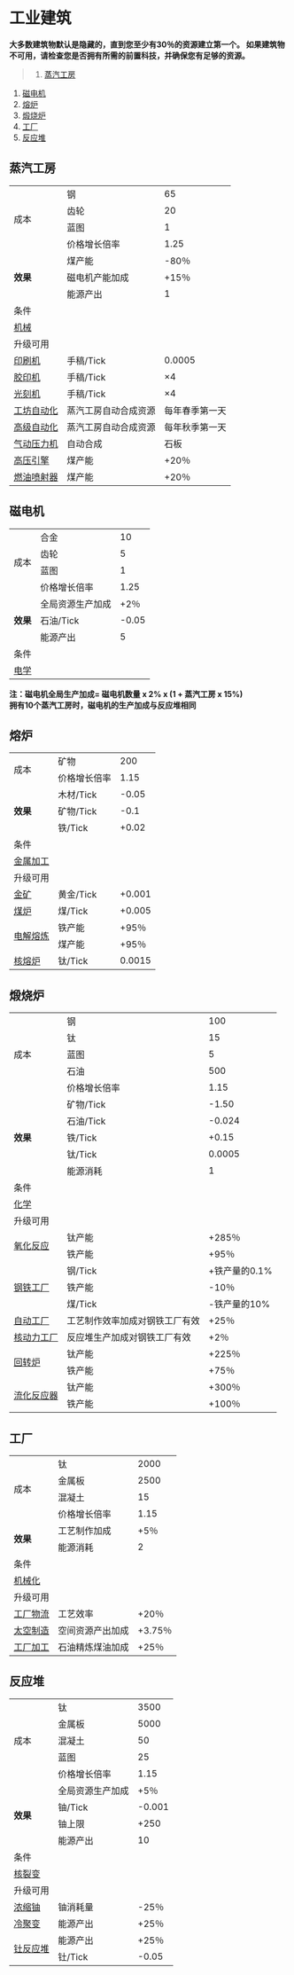 # 工业建筑

**大多数建筑物默认是隐藏的，直到您至少有30％的资源建立第一个。 如果建筑物不可用，请检查您是否拥有所需的前置科技，并确保您有足够的资源。**

>1. [蒸汽工房](#蒸汽工房 "蒸汽工房")
1. [磁电机](#磁电机 "磁电机")
1. [熔炉](#熔炉 "熔炉")
1. [煅烧炉](#煅烧炉 "煅烧炉")
1. [工厂](#工厂 "工厂")
1. [反应堆](#反应堆 "反应堆")


## 蒸汽工房
<table class="wikitable">
	<tbody>
		<tr>
			<td rowspan="4">
							成本
			</td>
			<td>
							钢
			</td>
			<td>
							65
			</td>
		</tr>
		<tr>
			<td>
						齿轮
			</td>
			<td>
						20
			</td>
		</tr>
		<tr>
			<td>
						蓝图
			</td>
			<td>
						1
			</td>
		</tr>
		<tr>
			<td>
						价格增长倍率
			</td>
			<td>
						1.25
			</td>
		</tr>
		<tr>
			<td rowspan="3">
				<strong>
							效果
				</strong>
			</td>
			<td>
						煤产能
			</td>
			<td>
						-80％
			</td>
		</tr>
		<tr>
			<td>
						磁电机产能加成
			</td>
			<td>
						+15％
			</td>
		</tr>
		<tr>
			<td>
						能源产出
			</td>
			<td>
						1
			</td>
		</tr>
		<tr>
			<td colspan="3">
						条件
			</td>
		</tr>
		<tr>
			<td colspan="3">
				<a href="?file=001-猫咪百科/03-科学/01-科学#机械">
							机械
				</a>
			</td>
		</tr>
		<tr>
			<td colspan="3">
						升级可用
			</td>
		</tr>
		<tr>
			<td>
				<a href="?file=001-猫咪百科/04-工坊/01-升级#印刷机">
							印刷机
				</a>
			</td>
			<td>
						手稿/Tick
			</td>
			<td>
						0.0005
			</td>
		</tr>
		<tr>
			<td>
				<a href="?file=001-猫咪百科/04-工坊/01-升级#胶印机">
							胶印机
				</a>
			</td>
			<td>
						手稿/Tick
			</td>
			<td>
						×4
			</td>
		</tr>
		<tr>
			<td>
				<a href="?file=001-猫咪百科/04-工坊/01-升级#光刻机">
							光刻机
				</a>
			</td>
			<td>
						手稿/Tick
			</td>
			<td>
						×4
			</td>
		</tr>
		<tr>
			<td>
				<a href="?file=001-猫咪百科/04-工坊/01-升级#工坊自动化">
							工坊自动化
				</a>
			</td>
			<td>
						蒸汽工房自动合成资源
			</td>
			<td>
						每年春季第一天
			</td>
		</tr>
		<tr>
			<td>
				<a href="?file=001-猫咪百科/04-工坊/01-升级#高级自动化">
							高级自动化
				</a>
			</td>
			<td>
						蒸汽工房自动合成资源
			</td>
			<td>
						每年秋季第一天
			</td>
		</tr>
		<tr>
			<td>
				<a href="?file=001-猫咪百科/04-工坊/01-升级#气动压力机">
							气动压力机
				</a>
			</td>
			<td>
						自动合成
			</td>
			<td>
						石板
			</td>
		</tr>
		<tr>
			<td>
				<a href="?file=001-猫咪百科/04-工坊/01-升级#高压引擎">
							高压引擎
				</a>
			</td>
			<td>
						煤产能
			</td>
			<td>
						+20％
			</td>
		</tr>
		<tr>
			<td>
				<a href="?file=001-猫咪百科/04-工坊/01-升级#燃油喷射器">
							燃油喷射器
				</a>
			</td>
			<td>
						煤产能
			</td>
			<td>
						+20％
			</td>
		</tr>
	</tbody>
</table>

## 磁电机
<table class="wikitable">
	<tbody>
		<tr>
			<td rowspan="4">
							成本
			</td>
			<td>
							合金
			</td>
			<td>
							10
			</td>
		</tr>
		<tr>
			<td>
						齿轮
			</td>
			<td>
						5
			</td>
		</tr>
		<tr>
			<td>
						蓝图
			</td>
			<td>
						1
			</td>
		</tr>
		<tr>
			<td>
						价格增长倍率
			</td>
			<td>
						1.25
			</td>
		</tr>
		<tr>
			<td rowspan="3">
				<strong>
							效果
				</strong>
			</td>
			<td>
						全局资源生产加成
			</td>
			<td>
						+2％
			</td>
		</tr>
		<tr>
			<td>
						石油/Tick
			</td>
			<td>
						-0.05
			</td>
		</tr>
		<tr>
			<td>
						能源产出
			</td>
			<td>
						5
			</td>
		</tr>
		<tr>
			<td colspan="3">
						条件
			</td>
		</tr>
		<tr>
			<td colspan="3">
				<a href="?file=001-猫咪百科/03-科学/01-科学#电学">
							电学
				</a>
			</td>
		</tr>
	</tbody>
</table>

**注：磁电机全局生产加成= 磁电机数量 x 2% x (1 + 蒸汽工房 x 15%)**<br>
**拥有10个蒸汽工房时，磁电机的生产加成与反应堆相同**

## 熔炉
<table class="wikitable">
	<tbody>
		<tr>
			<td rowspan="2">
							成本
			</td>
			<td>
							矿物
			</td>
			<td>
							200
			</td>
		</tr>
		<tr>
			<td>
						价格增长倍率
			</td>
			<td>
						1.15
			</td>
		</tr>
		<tr>
			<td rowspan="3">
				<strong>
							效果
				</strong>
			</td>
			<td>
						木材/Tick
			</td>
			<td>
						-0.05
			</td>
		</tr>
		<tr>
			<td>
						矿物/Tick
			</td>
			<td>
						-0.1
			</td>
		</tr>
		<tr>
			<td>
						铁/Tick
			</td>
			<td>
						+0.02
			</td>
		</tr>
		<tr>
			<td colspan="3">
						条件
			</td>
		</tr>
		<tr>
			<td colspan="3">
				<a href="?file=001-猫咪百科/03-科学/01-科学#金属加工">
							金属加工
				</a>
			</td>
		</tr>
		<tr>
			<td colspan="3">
						升级可用
			</td>
		</tr>
		<tr>
			<td>
				<a href="?file=001-猫咪百科/04-工坊/01-升级#金矿">
							金矿
				</a>
			</td>
			<td>
						黄金/Tick
			</td>
			<td>
						+0.001
			</td>
		</tr>
		<tr>
			<td>
				<a href="?file=001-猫咪百科/04-工坊/01-升级#煤炉">
							煤炉
				</a>
			</td>
			<td>
						煤/Tick
			</td>
			<td>
						+0.005
			</td>
		</tr>
		<tr>
			<td rowspan="2">
				<a href="?file=001-猫咪百科/04-工坊/01-升级#电解熔炼">
							电解熔炼
				</a>
			</td>
			<td>
						铁产能
			</td>
			<td>
						+95％
			</td>
		</tr>
		<tr>
			<td>
						煤产能
			</td>
			<td>
						+95％
			</td>
		</tr>
		<tr>
			<td>
				<a href="?file=001-猫咪百科/04-工坊/01-升级#核熔炉">
							核熔炉
				</a>
			</td>
			<td>
						钛/Tick
			</td>
			<td>
						0.0015
			</td>
		</tr>
	</tbody>
</table>

## 煅烧炉
<table class="wikitable">
	<tbody>
		<tr>
			<td rowspan="5">
							成本
			</td>
			<td>
							钢
			</td>
			<td>
							100
			</td>
		</tr>
		<tr>
			<td>
						钛
			</td>
			<td>
						15
			</td>
		</tr>
		<tr>
			<td>
						蓝图
			</td>
			<td>
						5
			</td>
		</tr>
		<tr>
			<td>
						石油
			</td>
			<td>
						500
			</td>
		</tr>
		<tr>
			<td>
						价格增长倍率
			</td>
			<td>
						1.15
			</td>
		</tr>
		<tr>
			<td rowspan="5">
				<strong>
							效果
				</strong>
			</td>
			<td>
						矿物/Tick
			</td>
			<td>
						-1.50
			</td>
		</tr>
		<tr>
			<td>
						石油/Tick
			</td>
			<td>
						-0.024
			</td>
		</tr>
		<tr>
			<td>
						铁/Tick
			</td>
			<td>
						+0.15
			</td>
		</tr>
		<tr>
			<td>
						钛/Tick
			</td>
			<td>
						0.0005
			</td>
		</tr>
		<tr>
			<td>
						能源消耗
			</td>
			<td>
						1
			</td>
		</tr>
		<tr>
			<td colspan="3">
						条件
			</td>
		</tr>
		<tr>
			<td colspan="3">
				<a href="?file=001-猫咪百科/03-科学/01-科学#化学">
							化学
				</a>
			</td>
		</tr>
		<tr>
			<td colspan="5">
						升级可用
			</td>
		</tr>
		<tr>
			<td rowspan="2">
				<a href="?file=001-猫咪百科/04-工坊/01-升级#氧化反应">
							氧化反应
				</a>
			</td>
			<td>
						钛产能
			</td>
			<td>
						+285％
			</td>
		</tr>
		<tr>
			<td>
						铁产能
			</td>
			<td>
						+95％
			</td>
		</tr>
		<tr>
			<td rowspan="3">
				<a href="?file=001-猫咪百科/04-工坊/01-升级#钢铁工厂">
							钢铁工厂
				</a>
			</td>
			<td>
						钢/Tick
			</td>
			<td>
						+铁产量的0.1%
			</td>
		</tr>
		<tr>
			<td>
						铁产能
			</td>
			<td>
						-10％
			</td>
		</tr>
		<tr>
			<td>
						煤/Tick
			</td>
			<td>
						-铁产量的10%
			</td>
		</tr>
		<tr>
			<td>
				<a href="?file=001-猫咪百科/04-工坊/01-升级#自动工厂">
							自动工厂
				</a>
			</td>
			<td>
						工艺制作效率加成对钢铁工厂有效
			</td>
			<td>
						+25％
			</td>
		</tr>
		<tr>
			<td>
				<a href="?file=001-猫咪百科/04-工坊/01-升级#核动力工厂">
							核动力工厂
				</a>
			</td>
			<td>
						反应堆生产加成对钢铁工厂有效
			</td>
			<td>
						+2％
			</td>
		</tr>
		<tr>
			<td rowspan="2">
				<a href="?file=001-猫咪百科/04-工坊/01-升级#回转炉">
							回转炉
				</a>
			</td>
			<td>
						钛产能
			</td>
			<td>
						+225％
			</td>
		</tr>
		<tr>
			<td>
						铁产能
			</td>
			<td>
						+75％
			</td>
		</tr>
		<tr>
			<td rowspan="2">
				<a href="?file=001-猫咪百科/04-工坊/01-升级#流化反应器">
							流化反应器
				</a>
			</td>
			<td>
						钛产能
			</td>
			<td>
						+300％
			</td>
		</tr>
		<tr>
			<td>
						铁产能
			</td>
			<td>
						+100％
			</td>
		</tr>
	</tbody>
</table>

## 工厂
<table class="wikitable">
	<tbody>
		<tr>
			<td rowspan="4">
							成本
			</td>
			<td>
							钛
			</td>
			<td>
							2000
			</td>
		</tr>
		<tr>
			<td>
						金属板
			</td>
			<td>
						2500
			</td>
		</tr>
		<tr>
			<td>
						混凝土
			</td>
			<td>
						15
			</td>
		</tr>
		<tr>
			<td>
						价格增长倍率
			</td>
			<td>
						1.15
			</td>
		</tr>
		<tr>
			<td rowspan="2">
				<strong>
							效果
				</strong>
			</td>
			<td>
						工艺制作加成
			</td>
			<td>
						+5％
			</td>
		</tr>
		<tr>
			<td>
						能源消耗
			</td>
			<td>
						2
			</td>
		</tr>
		<tr>
			<td colspan="3">
						条件
			</td>
		</tr>
		<tr>
			<td colspan="3">
				<a href="?file=001-猫咪百科/03-科学/01-科学#机械化">
							机械化
				</a>
			</td>
		</tr>
		<tr>
			<td colspan="3">
						升级可用
			</td>
		</tr>
		<tr>
			<td>
				<a href="?file=001-猫咪百科/04-工坊/01-升级#工厂物流">
							工厂物流
				</a>
			</td>
			<td>
						工艺效率
			</td>
			<td>
						+20％
			</td>
		</tr>
		<tr>
			<td>
				<a href="?file=001-猫咪百科/04-工坊/01-升级#太空制造">
							太空制造
				</a>
			</td>
			<td>
						空间资源产出加成
			</td>
			<td>
						+3.75％
			</td>
		</tr>
		<tr>
			<td>
				<a href="?file=001-猫咪百科/04-工坊/01-升级#工厂加工">
							工厂加工
				</a>
			</td>
			<td>
						石油精炼煤油加成
			</td>
			<td>
						+25％
			</td>
		</tr>
	</tbody>
</table>

## 反应堆
<table class="wikitable">
	<tbody>
		<tr>
			<td rowspan="5">
							成本
			</td>
			<td>
							钛
			</td>
			<td>
							3500
			</td>
		</tr>
		<tr>
			<td>
						金属板
			</td>
			<td>
						5000
			</td>
		</tr>
		<tr>
			<td>
						混凝土
			</td>
			<td>
						50
			</td>
		</tr>
		<tr>
			<td>
						蓝图
			</td>
			<td>
						25
			</td>
		</tr>
		<tr>
			<td>
						价格增长倍率
			</td>
			<td>
						1.15
			</td>
		</tr>
		<tr>
			<td rowspan="4">
				<strong>
							效果
				</strong>
			</td>
			<td>
						全局资源生产加成
			</td>
			<td>
						+5％
			</td>
		</tr>
		<tr>
			<td>
						铀/Tick
			</td>
			<td>
						-0.001
			</td>
		</tr>
		<tr>
			<td>
						铀上限
			</td>
			<td>
						+250
			</td>
		</tr>
		<tr>
			<td>
						能源产出
			</td>
			<td>
						10
			</td>
		</tr>
		<tr>
			<td colspan="3">
						条件
			</td>
		</tr>
		<tr>
			<td colspan="3">
				<a href="?file=001-猫咪百科/03-科学/01-科学#核裂变">
							核裂变
				</a>
			</td>
		</tr>
		<tr>
			<td colspan="3">
						升级可用
			</td>
		</tr>
		<tr>
			<td>
				<a href="?file=001-猫咪百科/04-工坊/01-升级#浓缩铀">
							浓缩铀
				</a>
			</td>
			<td>
						铀消耗量
			</td>
			<td>
						-25％
			</td>
		</tr>
		<tr>
			<td>
				<a href="?file=001-猫咪百科/04-工坊/01-升级#冷聚变">
							冷聚变
				</a>
			</td>
			<td>
						能源产出
			</td>
			<td>
						+25％
			</td>
		</tr>
		<tr>
			<td rowspan="2">
				<a href="?file=001-猫咪百科/04-工坊/01-升级#钍反应堆">
							钍反应堆
				</a>
			</td>
			<td>
						能源产出
			</td>
			<td>
						+25％
			</td>
		</tr>
		<tr>
			<td>
						钍/Tick
			</td>
			<td>
						-0.05
			</td>
		</tr>
	</tbody>
</table>
